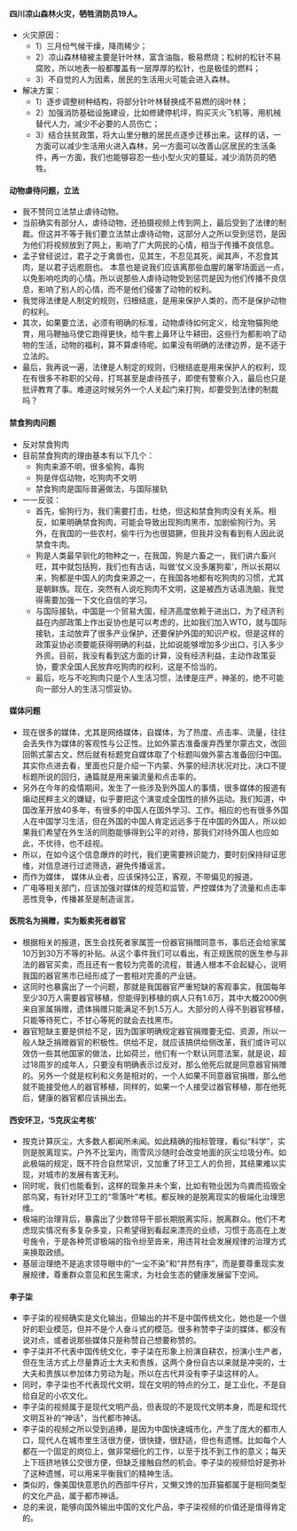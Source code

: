 #### 四川凉山森林火灾，牺牲消防员19人。
+ 火灾原因：
  - 1）三月份气候干燥，降雨稀少；
  - 2）凉山森林植被主要是针叶林，富含油脂，极易燃烧；松树的松针不易腐败，所以地表一般都覆盖有一层厚厚的松针，也是极佳的燃料；
  - 3）不自觉的人为因素，居民的生活用火可能会进入森林。
+ 解决方案：
  - 1）逐步调整树种结构，将部分针叶林替换成不易燃的阔叶林；
  - 2）加强消防基础设施建设，比如修建停机坪，购买灭火飞机等，用机械替代人力，减少不必要的人员伤亡；
  - 3）结合扶贫政策，将大山里分散的居民点逐步迁移出来。这样的话，一方面可以减少生活用火进入森林，另一方面可以改善山区居民的生活条件，再一方面，我们也能够容忍一些小型火灾的蔓延，减少消防员的牺牲。


#### 动物虐待问题，立法
  + 我不赞同立法禁止虐待动物。
  + 当前确实有部分人，虐待动物，还拍摄视频上传到网上，最后受到了法律的制裁。但这并不等于我们要立法禁止虐待动物，这部分人之所以受到惩罚，是因为他们将视频放到了网上，影响了广大网民的心情，相当于传播不良信息。
  + 孟子曾经说过，君子之于禽兽也，见其生，不忍见其死，闻其声，不忍食其肉，是以君子远庖厨也。
本意也是说我们应该离那些血腥的屠宰场面远一点，以免影响吃肉的心情。所以说那些人虐待动物受到惩罚是因为他们传播不良信息，影响了别人的心情，而不是他们侵害了动物的权利。
  + 我觉得法律是人制定的规则，归根结底，是用来保护人类的，而不是保护动物的权利。
  + 其次，如果要立法，必须有明确的标准，动物虐待如何定义，给宠物猫狗绝育，用马鞭抽马使它跑得更快，给牛套上鼻环让牛耕田，这些行为都影响了动物的生活，动物的福利，算不算虐待呢。如果没有明确的法律边界，是不适于立法的。
  + 最后，我再说一遍，法律是人制定的规则，归根结底是用来保护人的权利，现在有很多不称职的父母，打骂甚至是虐待孩子，即使有警察介入，最后也只是批评教育了事。难道这时候另外一个人关起门来打狗，却要受到法律的制裁吗？

#### 禁食狗肉问题
  + 反对禁食狗肉
  + 目前禁食狗肉的理由基本有以下几个：
    - 狗肉来源不明，很多偷狗，毒狗
    - 狗是伴侣动物，吃狗肉不文明
    - 禁食狗肉是国际普遍做法，与国际接轨
  + 一一反驳：
    - 首先，偷狗行为，我们需要打击，杜绝，但这和禁食狗肉没有关系。相反，如果明确禁食狗肉，可能会导致出现狗肉黑市，加剧偷狗行为。另外，在我国的一些农村，偷牛行为也很猖獗，但我并没有看到有人因此说禁食牛肉。
    - 狗是人类最早驯化的物种之一，在我国，狗是六畜之一，我们讲六畜兴旺，其中就包括狗，我们也有古话，叫做‘仗义没多屠狗辈’，所以长期以来，狗都是中国人的肉食来源之一，在我国各地都有吃狗肉的习惯，尤其是朝鲜族。现在，突然有人说吃狗肉不文明，这是被西方话语洗脑，我觉得需要加强一下文化自信的学习。
    - 与国际接轨，中国是一个贸易大国，经济高度依赖于进出口，为了经济利益在内部政策上作出妥协也是可以考虑的，比如我们加入WTO，就与国际接轨，主动放弃了很多产业保护，还要保护外国的知识产权。但是这样的政策妥协必须要能获得明确的利益，比如说能够增加多少出口，引入多少外资。目前，我没有看到这方面的计算，没有经济利益，主动作政策妥协，要求全国人民放弃吃狗肉的权利，这是不恰当的。
    - 最后，吃与不吃狗肉只是个人生活习惯，法律是庄严，神圣的，绝不可能向一部分人的生活习惯妥协。

#### 媒体问题
  + 现在很多的媒体，尤其是网络媒体，自媒体，为了热度、点击率、流量，往往会丢失作为媒体的客观性与公正性。比如外蒙古准备废弃西里尔蒙古文，改回回鹘式蒙古文，然后就有标题党自媒体取了个标题叫做外蒙古准备回归中国。其实你点进去看，里面也只是介绍一下内蒙、外蒙的经济状况对比，决口不提标题所说的回归，通篇就是用来骗流量和点击率的。
  + 另外在今年的疫情期间，发生了一些涉及到外国人的事情，很多媒体的报道有煽动民粹主义的嫌疑，似乎要把这个演变成全国性的排外运动。我们知道，中国改革开放40多年，有很多的中国人在国外学习、工作。相应的也有很多外国人在中国学习生活，但在外国的中国人肯定远远多于在中国的外国人，所以如果我们希望在外生活的同胞能够得到公平的对待，那我们对待外国人也应如此，不优待，也不歧视。
  + 所以，在如今这个信息爆炸的时代，我们更需要辨识能力，要时刻保持辩证思维，对信息进行过滤筛选，避免传播谣言。
  + 而作为媒体， 媒体从业者，应该保持公正，客观，不带偏见的报道。
  + 广电等相关部门，应该加强对媒体的规范和监管，严控媒体为了流量和点击率恶性竞争，传播甚至是制造谣言。

#### 医院名为捐赠，实为贩卖死者器官
  + 根据相关的报道，医生会找死者家属签一份器官捐赠同意书，事后还会给家属10万到30万不等的补贴。从这个事件我们可以看出，有正规医院的医生参与非法的器官买卖，而且还有一套较为完善的流程，普通人根本不会起疑心，说明我国的器官黑市已经形成了一套相对完善的产业链。
  + 这同时也暴露出了一个问题，那就是我国器官严重短缺的客观事实，我国每年至少30万人需要器官移植，但能得到移植的病人只有1.6万，其中大概2000例来自家属捐赠，遗体捐赠只能满足不到1.5万人。大部分的人得不到器官移植，只能等待死亡，不甘心等死的就会去找黑市。
  + 器官短缺主要是供给不足，因为国家明确规定器官捐赠要无偿、资源，所以一般人缺乏捐赠器官的积极性。供给不足，就应该搞供给侧改革，我们或许可以效仿一些其他国家的做法，比如荷兰，他们有一个默认同意法案，就是说，超过18周岁的成年人，只要没有明确表示过反对，那么他死后就是同意器官捐赠的。另外一个就是权利和义务是相对的，一个人如果不同意器官捐赠，那么他就不能接受他人的器官移植，同样的，如果一个人接受过器官移植，那在他死后，健康的器官都应该捐出去。

#### 西安环卫，‘5克灰尘考核’
  + 按克计算灰尘，大多数人都闻所未闻。如此精确的指标管理，看似“科学”，实则是脱离现实。户外不比室内，雨雪风沙随时会改变地面的灰尘垃圾分布。如此极端的规定，既不符合自然常识，又加重了环卫工人的负担，其结果难以实现，对城市的发展有害无利。
  + 同时呢，我们也能看到，这样的现象并未个案，比如有物业因为鸟粪而捣毁全部鸟窝，有针对环卫工的“零落叶”考核。都反映的是脱离现实的极端化治理思维。
  + 极端的治理背后，暴露出了少数领导干部长期脱离实际，脱离群众。他们不考虑现实情况有多复杂多变，只希望得到看起来漂亮的业绩，习惯于高高在上发号施令，于是各种荒谬极端的指令纷至沓来，用违背社会发展规律的治理方式来换取政绩。
  + 基层治理绝不是追求领导眼中的“一尘不染”和“井然有序”，而是要尊重现实发展规律，尊重群众意见和民生需求，为社会生态的健康发展留下空间。

#### 李子柒
  + 李子柒的视频确实是文化输出，但输出的并不是中国传统文化，她也是一个很好的职业模范，但并不是个人奋斗式的模范。很多称赞李子柒的媒体，都没有说对点，或者说那些媒体只是称赞自己想要称赞的。
  + 李子柒并不代表中国传统文化，李子柒在形象上扮演自耕农，扮演小生产者，但在生活方式上尽量靠近士大夫和贵族，这两个身份自古以来就是冲突的，士大夫和贵族以参加体力劳动为耻。所以在古代并没有李子柒这样的人。
  + 同时，李子柒也不代表现代文明，现在文明的特点的分工，是工业化，不是自给自足的小农文化。
  + 李子柒的视频属于是现代文明产品，但表现的不是现代文明本身，而是和现代文明互补的“神话”，当代都市神话。
  + 李子柒的视频之所以受到追捧，是因为中国快速城市化，产生了庞大的都市人口，现代人在城市里生活很方便，很快捷，很舒适，但也有遗憾。比如每个人都在一个固定的岗位上，做非常细化的工作，以至于找不到工作的意义；每天上下班挤地铁公交很方便，但缺乏接触自然的机会。李子柒的视频恰好是弥补了这种遗憾，可以用来平衡我们的精神生活。
  + 类似的，像美国快意恩仇的西部牛仔片，又懒又馋的加菲猫都属于是相同类型的文化产品，属于都市神话。
  + 总的来说，能够向国外输出中国的文化产品，李子柒视频的价值还是值得肯定的。